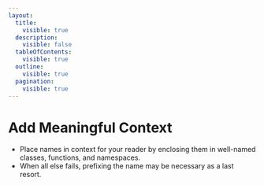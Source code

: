 ```yaml
---
layout:
  title:
    visible: true
  description:
    visible: false
  tableOfContents:
    visible: true
  outline:
    visible: true
  pagination:
    visible: true
---
```


# Add Meaningful Context

* Place names in context for your reader by enclosing them in well-named classes, functions, and namespaces.
* When all else fails, prefixing the name may be necessary as a last resort.
